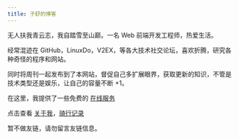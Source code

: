 ```yaml
---
title: 子舒的博客
---
```


无人扶我青云志，我自踏雪至山巅。一名 Web 前端开发工程师，热爱生活。

经常混迹在 GitHub，LinuxDo，V2EX，等各大技术社交论坛，喜欢折腾，研究各种奇怪的程序和网站。

同时将周刊一起发布到了本网站，督促自己多扩展眼界，获取更新的知识，不管是技术类型还是娱乐，让自己的容量不断 +1。

在这里，我提供了一些免费的 [在线服务](/serve/)

点击查看 [关于我](/about/)，[骑行记录](/riding/)

暂不做友链，请勿留言友链信息。

